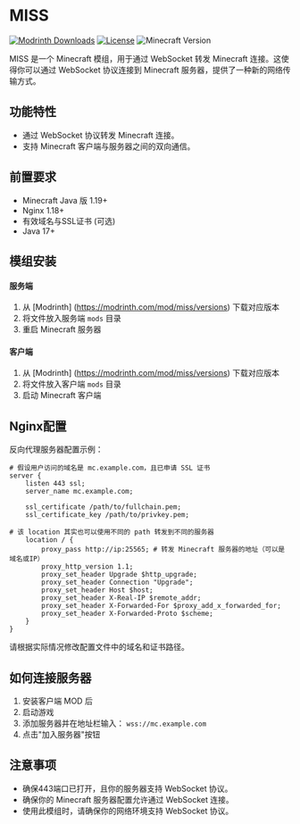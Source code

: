# MISS

[![Modrinth Downloads](https://img.shields.io/modrinth/dt/miss?color=4&label=Downloads&logo=modrinth)](https://modrinth.com/mod/miss)
[![License](https://img.shields.io/badge/License-GPL3.0-green.svg)](LICENSE)
![Minecraft Version](https://img.shields.io/badge/Minecraft-1.19%2B-blue?logo=minecraft)

MISS 是一个 Minecraft 模组，用于通过 WebSocket 转发 Minecraft 连接。这使得你可以通过 WebSocket 协议连接到 Minecraft 服务器，提供了一种新的网络传输方式。

## 功能特性

- 通过 WebSocket 协议转发 Minecraft 连接。
- 支持 Minecraft 客户端与服务器之间的双向通信。


## 前置要求

- Minecraft Java 版 1.19+
- Nginx 1.18+ 
- 有效域名与SSL证书 (可选)
- Java 17+

## 模组安装

#### 服务端

1. 从 [Modrinth] (https://modrinth.com/mod/miss/versions) 下载对应版本
2. 将文件放入服务端 `mods` 目录
3. 重启 Minecraft 服务器

#### 客户端

1. 从 [Modrinth] (https://modrinth.com/mod/miss/versions) 下载对应版本
2. 将文件放入客户端 `mods` 目录
3. 启动 Minecraft 客户端

## Nginx配置

反向代理服务器配置示例：

```nginx
# 假设用户访问的域名是 mc.example.com，且已申请 SSL 证书
server {
    listen 443 ssl;
    server_name mc.example.com;

    ssl_certificate /path/to/fullchain.pem;
    ssl_certificate_key /path/to/privkey.pem;

# 该 location 其实也可以使用不同的 path 转发到不同的服务器
    location / {
        proxy_pass http://ip:25565; # 转发 Minecraft 服务器的地址（可以是域名或IP）
        proxy_http_version 1.1;
        proxy_set_header Upgrade $http_upgrade;
        proxy_set_header Connection "Upgrade";
        proxy_set_header Host $host;
        proxy_set_header X-Real-IP $remote_addr;
        proxy_set_header X-Forwarded-For $proxy_add_x_forwarded_for;
        proxy_set_header X-Forwarded-Proto $scheme;
    }
}
```

请根据实际情况修改配置文件中的域名和证书路径。

## 如何连接服务器

1. 安装客户端 MOD 后
2. 启动游戏
3. 添加服务器并在地址栏输入：
   `wss://mc.example.com`
4. 点击"加入服务器"按钮

## 注意事项

- 确保443端口已打开，且你的服务器支持 WebSocket 协议。
- 确保你的 Minecraft 服务器配置允许通过 WebSocket 连接。
- 使用此模组时，请确保你的网络环境支持 WebSocket 协议。